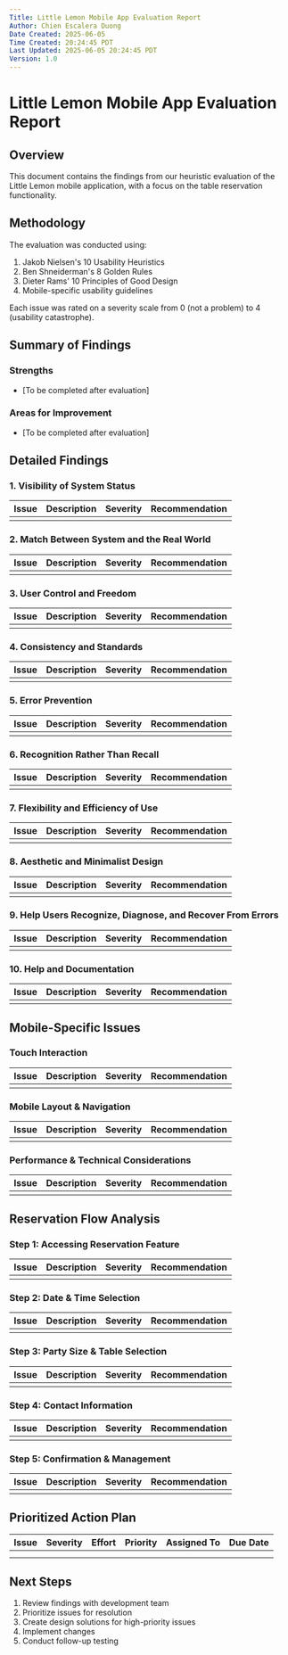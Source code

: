 ```yaml
---
Title: Little Lemon Mobile App Evaluation Report
Author: Chien Escalera Duong
Date Created: 2025-06-05
Time Created: 20:24:45 PDT
Last Updated: 2025-06-05 20:24:45 PDT
Version: 1.0
---
```


# Little Lemon Mobile App Evaluation Report

## Overview
This document contains the findings from our heuristic evaluation of the Little Lemon mobile application, with a focus on the table reservation functionality.

## Methodology
The evaluation was conducted using:
1. Jakob Nielsen's 10 Usability Heuristics
2. Ben Shneiderman's 8 Golden Rules
3. Dieter Rams' 10 Principles of Good Design
4. Mobile-specific usability guidelines

Each issue was rated on a severity scale from 0 (not a problem) to 4 (usability catastrophe).

## Summary of Findings

### Strengths
- [To be completed after evaluation]

### Areas for Improvement
- [To be completed after evaluation]

## Detailed Findings

### 1. Visibility of System Status

| Issue | Description | Severity | Recommendation |
|-------|-------------|----------|----------------|
|       |             |          |                |

### 2. Match Between System and the Real World

| Issue | Description | Severity | Recommendation |
|-------|-------------|----------|----------------|
|       |             |          |                |

### 3. User Control and Freedom

| Issue | Description | Severity | Recommendation |
|-------|-------------|----------|----------------|
|       |             |          |                |

### 4. Consistency and Standards

| Issue | Description | Severity | Recommendation |
|-------|-------------|----------|----------------|
|       |             |          |                |

### 5. Error Prevention

| Issue | Description | Severity | Recommendation |
|-------|-------------|----------|----------------|
|       |             |          |                |

### 6. Recognition Rather Than Recall

| Issue | Description | Severity | Recommendation |
|-------|-------------|----------|----------------|
|       |             |          |                |

### 7. Flexibility and Efficiency of Use

| Issue | Description | Severity | Recommendation |
|-------|-------------|----------|----------------|
|       |             |          |                |

### 8. Aesthetic and Minimalist Design

| Issue | Description | Severity | Recommendation |
|-------|-------------|----------|----------------|
|       |             |          |                |

### 9. Help Users Recognize, Diagnose, and Recover From Errors

| Issue | Description | Severity | Recommendation |
|-------|-------------|----------|----------------|
|       |             |          |                |

### 10. Help and Documentation

| Issue | Description | Severity | Recommendation |
|-------|-------------|----------|----------------|
|       |             |          |                |

## Mobile-Specific Issues

### Touch Interaction

| Issue | Description | Severity | Recommendation |
|-------|-------------|----------|----------------|
|       |             |          |                |

### Mobile Layout & Navigation

| Issue | Description | Severity | Recommendation |
|-------|-------------|----------|----------------|
|       |             |          |                |

### Performance & Technical Considerations

| Issue | Description | Severity | Recommendation |
|-------|-------------|----------|----------------|
|       |             |          |                |

## Reservation Flow Analysis

### Step 1: Accessing Reservation Feature

| Issue | Description | Severity | Recommendation |
|-------|-------------|----------|----------------|
|       |             |          |                |

### Step 2: Date & Time Selection

| Issue | Description | Severity | Recommendation |
|-------|-------------|----------|----------------|
|       |             |          |                |

### Step 3: Party Size & Table Selection

| Issue | Description | Severity | Recommendation |
|-------|-------------|----------|----------------|
|       |             |          |                |

### Step 4: Contact Information

| Issue | Description | Severity | Recommendation |
|-------|-------------|----------|----------------|
|       |             |          |                |

### Step 5: Confirmation & Management

| Issue | Description | Severity | Recommendation |
|-------|-------------|----------|----------------|
|       |             |          |                |

## Prioritized Action Plan

| Issue | Severity | Effort | Priority | Assigned To | Due Date |
|-------|----------|--------|----------|-------------|----------|
|       |          |        |          |             |          |
|       |          |        |          |             |          |

## Next Steps
1. Review findings with development team
2. Prioritize issues for resolution
3. Create design solutions for high-priority issues
4. Implement changes
5. Conduct follow-up testing
